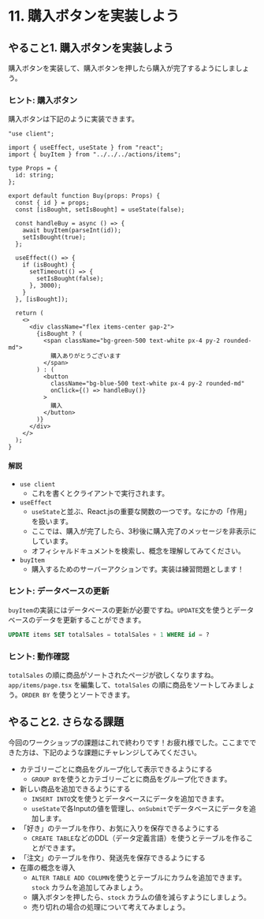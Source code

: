 # 11. 購入ボタンを実装しよう

## やること1. 購入ボタンを実装しよう

購入ボタンを実装して、購入ボタンを押したら購入が完了するようにしましょう。

### ヒント: 購入ボタン

購入ボタンは下記のように実装できます。

```tsx
"use client";

import { useEffect, useState } from "react";
import { buyItem } from "../../../actions/items";

type Props = {
  id: string;
};

export default function Buy(props: Props) {
  const { id } = props;
  const [isBought, setIsBought] = useState(false);

  const handleBuy = async () => {
    await buyItem(parseInt(id));
    setIsBought(true);
  };

  useEffect(() => {
    if (isBought) {
      setTimeout(() => {
        setIsBought(false);
      }, 3000);
    }
  }, [isBought]);

  return (
    <>
      <div className="flex items-center gap-2">
        {isBought ? (
          <span className="bg-green-500 text-white px-4 py-2 rounded-md">
            購入ありがとうございます
          </span>
        ) : (
          <button
            className="bg-blue-500 text-white px-4 py-2 rounded-md"
            onClick={() => handleBuy()}
          >
            購入
          </button>
        )}
      </div>
    </>
  );
}
```

#### 解説

- `use client`
  - これを書くとクライアントで実行されます。
- `useEffect`
  - `useState`と並ぶ、React.jsの重要な関数の一つです。なにかの「作用」を扱います。
  - ここでは、購入が完了したら、3秒後に購入完了のメッセージを非表示にしています。
  - オフィシャルドキュメントを検索し、概念を理解してみてください。
- `buyItem`
  - 購入するためのサーバーアクションです。実装は練習問題とします！


### ヒント: データベースの更新

`buyItem`の実装にはデータベースの更新が必要ですね。`UPDATE`文を使うとデータベースのデータを更新することができます。

```sql
UPDATE items SET totalSales = totalSales + 1 WHERE id = ?
```


### ヒント: 動作確認

`totalSales` の順に商品がソートされたページが欲しくなりますね。`app/items/page.tsx` を編集して、`totalSales` の順に商品をソートしてみましょう。`ORDER BY` を使うとソートできます。

## やること2. さらなる課題

今回のワークショップの課題はこれで終わりです！お疲れ様でした。ここまでできた方は、下記のような課題にチャレンジしてみてください。

- カテゴリーごとに商品をグループ化して表示できるようにする
  - `GROUP BY`を使うとカテゴリーごとに商品をグループ化できます。
- 新しい商品を追加できるようにする
  - `INSERT INTO`文を使うとデータベースにデータを追加できます。
  - `useState`で各Inputの値を管理し、`onSubmit`でデータベースにデータを追加します。
- 「好き」のテーブルを作り、お気に入りを保存できるようにする
  - `CREATE TABLE`などのDDL（データ定義言語）を使うとテーブルを作ることができます。
- 「注文」のテーブルを作り、発送先を保存できるようにする
- 在庫の概念を導入
  - `ALTER TABLE ADD COLUMN`を使うとテーブルにカラムを追加できます。`stock` カラムを追加してみましょう。
  - 購入ボタンを押したら、`stock` カラムの値を減らすようにしましょう。
  - 売り切れの場合の処理について考えてみましょう。
